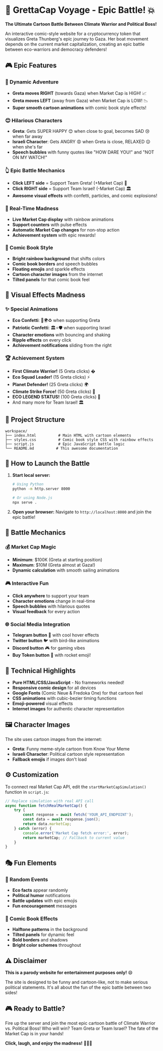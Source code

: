 # 🚢 GrettaCap Voyage - Epic Battle! 💥

**The Ultimate Cartoon Battle Between Climate Warrior and Political Boss!**

An interactive comic-style website for a cryptocurrency token that visualizes Greta Thunberg's epic journey to Gaza. Her boat movement depends on the current market capitalization, creating an epic battle between eco-warriors and democracy defenders!

## 🎮 Epic Features

### 🚢 Dynamic Adventure
- **Greta moves RIGHT** (towards Gaza) when Market Cap is HIGH! 📈
- **Greta moves LEFT** (away from Gaza) when Market Cap is LOW! 📉
- **Super smooth cartoon animations** with comic book style effects!

### 😊 Hilarious Characters
- **Greta**: Gets SUPER HAPPY 😊 when close to goal, becomes SAD 😢 when far away
- **Israeli Character**: Gets ANGRY 😡 when Greta is close, RELAXED 😌 when she's far
- **Speech bubbles** with funny quotes like "HOW DARE YOU!" and "NOT ON MY WATCH!"

### 👆 Epic Battle Mechanics
- **Click LEFT side** = Support Team Greta! (+Market Cap) 🌱
- **Click RIGHT side** = Support Team Israel! (-Market Cap) 🏛️
- **Awesome visual effects** with confetti, particles, and comic explosions!

### 🎉 Real-Time Madness
- **Live Market Cap display** with rainbow animations
- **Support counters** with pulse effects
- **Automatic Market Cap changes** for non-stop action
- **Achievement system** with epic rewards!

### 🎨 Comic Book Style
- **Bright rainbow background** that shifts colors
- **Comic book borders** and speech bubbles
- **Floating emojis** and sparkle effects
- **Cartoon character images** from the internet
- **Tilted panels** for that comic book feel

## 🌈 Visual Effects Madness

### ✨ Special Animations
- **Eco Confetti**: 🌱🌍♻️ when supporting Greta
- **Patriotic Confetti**: 🏛️⭐🛡️ when supporting Israel
- **Character emotions** with bouncing and shaking
- **Ripple effects** on every click
- **Achievement notifications** sliding from the right

### 🏆 Achievement System
- **First Climate Warrior!** (5 Greta clicks) �
- **Eco Squad Leader!** (15 Greta clicks) ⚡
- **Planet Defender!** (25 Greta clicks) 🌍
- **Climate Strike Force!** (50 Greta clicks) 💪
- **ECO LEGEND STATUS!** (100 Greta clicks) 👑
- And many more for Team Israel! 🏛️

## 📁 Project Structure

```
workspace/
├── index.html          # Main HTML with cartoon elements
├── styles.css          # Comic book style CSS with rainbow effects
├── script.js           # Epic JavaScript battle logic
└── README.md          # This awesome documentation
```

## 🚀 How to Launch the Battle

1. **Start local server:**
   ```bash
   # Using Python
   python -m http.server 8000
   
   # Or using Node.js
   npx serve .
   ```

2. **Open your browser:**
   Navigate to `http://localhost:8000` and join the epic battle!

## 🎯 Battle Mechanics

### 💰 Market Cap Magic
- **Minimum**: $100K (Greta at starting position)
- **Maximum**: $10M (Greta almost at Gaza!)
- **Dynamic calculation** with smooth sailing animations

### 🎮 Interactive Fun
- **Click anywhere** to support your team
- **Character emotions** change in real-time
- **Speech bubbles** with hilarious quotes
- **Visual feedback** for every action

### 🌐 Social Media Integration
- **Telegram button** 📱 with cool hover effects
- **Twitter button** 🐦 with bird-like animations
- **Discord button** 🎮 for gaming vibes
- **Buy Token button** 🚀 with rocket emoji!

## 🎨 Technical Highlights

- **Pure HTML/CSS/JavaScript** - No frameworks needed!
- **Responsive comic design** for all devices
- **Google Fonts** (Comic Neue & Fredoka One) for that cartoon feel
- **CSS animations** with cubic-bezier timing functions
- **Emoji-powered** visual effects
- **Internet images** for authentic character representation

## 🖼️ Character Images

The site uses cartoon images from the internet:
- **Greta**: Funny meme-style cartoon from Know Your Meme
- **Israeli Character**: Political cartoon style representation
- **Fallback emojis** if images don't load

## ⚙️ Customization

To connect real Market Cap API, edit the `startMarketCapSimulation()` function in `script.js`:

```javascript
// Replace simulation with real API call
async function fetchRealMarketCap() {
    try {
        const response = await fetch('YOUR_API_ENDPOINT');
        const data = await response.json();
        return data.marketCap;
    } catch (error) {
        console.error('Market Cap fetch error:', error);
        return marketCap; // Fallback to current value
    }
}
```

## 🎭 Fun Elements

### 🌟 Random Events
- **Eco facts** appear randomly
- **Political humor** notifications
- **Battle updates** with epic emojis
- **Fun encouragement** messages

### 🎨 Comic Book Effects
- **Halftone patterns** in the background
- **Tilted panels** for dynamic feel
- **Bold borders** and shadows
- **Bright color schemes** throughout

## ⚠️ Disclaimer

**This is a parody website for entertainment purposes only!** 😄

The site is designed to be funny and cartoon-like, not to make serious political statements. It's all about the fun of the epic battle between two sides!

## 🎮 Ready to Battle?

Fire up the server and join the most epic cartoon battle of Climate Warrior vs. Political Boss! Who will win? Team Greta or Team Israel? The fate of the Market Cap is in your hands! 

**Click, laugh, and enjoy the madness!** 🎉💥🚢 